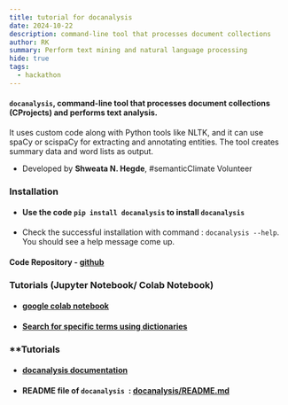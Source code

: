 ```yaml
---
title: tutorial for docanalysis  
date: 2024-10-22
description: command-line tool that processes document collections 
author: RK 
summary: Perform text mining and natural language processing
hide: true
tags:
  - hackathon
---
```


#### **`docanalysis`**, command-line tool that processes document collections (CProjects) and performs text analysis.

It uses custom code along with Python tools like NLTK, and it can use spaCy or scispaCy for extracting and annotating entities. The tool creates summary data and word lists as output.

- Developed by **Shweata N. Hegde**, #semanticClimate Volunteer  

### **Installation**  

- #### Use the code `pip install docanalysis` to install `docanalysis`

- Check the successful installation with command : `docanalysis --help`. You should see a help message come up.

#### Code Repository - [github](https://github.com/petermr/docanalysis)

### **Tutorials (Jupyter Notebook/ Colab Notebook)** 
  
- #### [google colab notebook](https://colab.research.google.com/drive/1sT2Die3pV3dLcyHgwZBg3IxS2FJ_8W0-?usp=sharing)
  
- #### [Search for specific terms using dictionaries](https://colab.research.google.com/drive/1dbjq89FeIFMgUIzOPJBKg00tqzDe3uvB#scrollTo=jxgMYANusakv)

### **Tutorials 

- #### [docanalysis documentation](https://github.com/petermr/docanalysis/wiki/docanalysis-Tutorial)
- #### README file of ```docanalysis ```: [docanalysis/README.md](https://github.com/petermr/docanalysis/blob/main/README.md)